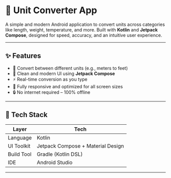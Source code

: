 # 📏 Unit Converter App

A simple and modern Android application to convert units across categories like length, weight, temperature, and more. Built with **Kotlin** and **Jetpack Compose**, designed for speed, accuracy, and an intuitive user experience.

---

## ✨ Features

- 🔁 Convert between different units (e.g., meters to feet)
- 🎨 Clean and modern UI using **Jetpack Compose**
- ⚡ Real-time conversion as you type
- 📱 Fully responsive and optimized for all screen sizes
- 🔒 No internet required – 100% offline

---

## 🚀 Tech Stack

| Layer       | Tech                              |
|-------------|-----------------------------------|
| Language    | Kotlin                            |
| UI Toolkit  | Jetpack Compose + Material Design |
| Build Tool  | Gradle (Kotlin DSL)               |
| IDE         | Android Studio                    |

---

